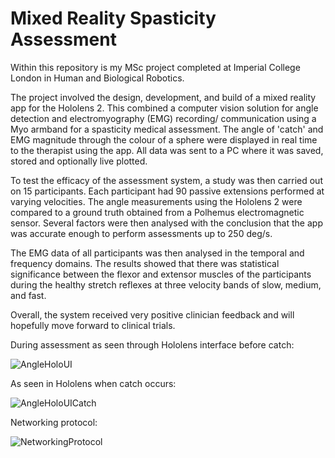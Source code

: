 # Mixed Reality Spasticity Assessment
Within this repository is my MSc project completed at Imperial College London in Human and Biological Robotics.

The project involved the design, development, and build of a mixed reality app for the Hololens 2. This combined a computer vision solution for angle detection and electromyography (EMG) recording/ communication using a Myo armband for a spasticity medical assessment. The angle of 'catch' and EMG magnitude through the colour of a sphere were displayed in real time to the therapist using the app. All data was sent to a PC where it was saved, stored and optionally live plotted.

To test the efficacy of the assessment system, a study was then carried out on 15 participants. Each participant had 90 passive extensions performed at varying velocities. The angle measurements using the Hololens 2 were compared to a ground truth obtained from a Polhemus electromagnetic sensor. Several factors were then analysed with the conclusion that the app was accurate enough to perform assessments up to 250 deg/s. 

The EMG data of all participants was then analysed in the temporal and frequency domains. The results showed that there was statistical significance between the flexor and extensor muscles of the participants during the healthy stretch reflexes at three velocity bands of slow, medium, and fast.

Overall, the system received very positive clinician feedback and will hopefully move forward to clinical trials.

During assessment as seen through Hololens interface before catch:

![AngleHoloUI](https://user-images.githubusercontent.com/73748574/133106539-a3ae3f38-8d2d-444e-afe7-cf0782f3278b.PNG)

As seen in Hololens when catch occurs:

![AngleHoloUICatch](https://user-images.githubusercontent.com/73748574/133106525-96f036c4-4af3-42d6-a6e5-018e90dd5170.PNG)

Networking protocol:

![NetworkingProtocol](https://user-images.githubusercontent.com/73748574/133106903-c789960f-27ad-4419-8eb1-b6efa13f69d2.png)
